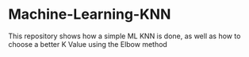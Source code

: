 # Machine-Learning-KNN
This repository shows how a simple ML KNN is done, as well as how to choose a better K Value using the Elbow method
